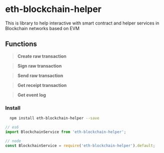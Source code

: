 # eth-blockchain-helper
This is library to help interactive with smart contract and helper services in Blockchain networks based on EVM 

## Functions

> **Create raw transaction** 

> **Sign raw transaction**

> **Send raw transaction**

> **Get receipt transaction**

> **Get event log**

### Install

```bash
  npm install eth-blockchain-helper --save
```

```javascript
// es6
import BlockchainService from 'eth-blockchain-helper';

// node
const BlockchainService = require('eth-blockchain-helper').default;
```